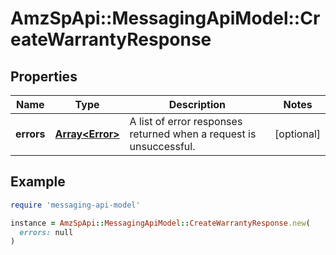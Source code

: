 # AmzSpApi::MessagingApiModel::CreateWarrantyResponse

## Properties

| Name | Type | Description | Notes |
| ---- | ---- | ----------- | ----- |
| **errors** | [**Array&lt;Error&gt;**](Error.md) | A list of error responses returned when a request is unsuccessful. | [optional] |

## Example

```ruby
require 'messaging-api-model'

instance = AmzSpApi::MessagingApiModel::CreateWarrantyResponse.new(
  errors: null
)
```

